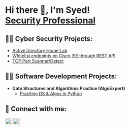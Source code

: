 <h1>Hi there 👋, I'm Syed! <br/> <a href="https://www.linkedin.com/in/jsyed-qadri592/">Security Professional</a>


<h2>👨‍💻 Cyber Security Projects:</h2>

-  [Active Directory Home Lab](https://github.com/joshmadakor1/Algorithms-Practice)
-  [Whitelist endpoints on Cisco ISE through REST API](https://github.com/joshmadakor1/Algorithms-Practice)
-  [TCP Port Scanner/Detect](https://github.com/qutubqadri/PortScanner)
  
<h2>👨‍💻 Software Development Projects:</h2>

- <b>Data Structures and Algorithms Practice (AlgoExpert)</b>
  - [Praciting DS & Algos in Python](https://github.com/joshmadakor1/Algorithms-Practice)

<h2> 🤳 Connect with me:</h2>


[<img align="left" alt="JoshMadakor | Twitter" width="22px" src="https://cdn.jsdelivr.net/npm/simple-icons@v3/icons/twitter.svg" />][twitter]
[<img align="left" alt="JoshMadakor | LinkedIn" width="22px" src="https://cdn.jsdelivr.net/npm/simple-icons@v3/icons/linkedin.svg" />][linkedin]

[twitter]: https://twitter.com/qutubqadri
[linkedin]: https://linkedin.com/in/syed-qadri592/


<!--
**qutubqadri/qutubqadri** is a ✨ _special_ ✨ repository because its `README.md` (this file) appears on your GitHub profile.

Here are some ideas to get you started:

- 🔭 I’m currently working on ...
- 🌱 I’m currently learning ...
- 👯 I’m looking to collaborate on ...
- 🤔 I’m looking for help with ...
- 💬 Ask me about ...
- 📫 How to reach me: ...
- 😄 Pronouns: ...
- ⚡ Fun fact: ...
-->
